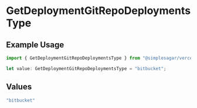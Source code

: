 # GetDeploymentGitRepoDeploymentsType

## Example Usage

```typescript
import { GetDeploymentGitRepoDeploymentsType } from "@simplesagar/vercel/models/getdeploymentop.js";

let value: GetDeploymentGitRepoDeploymentsType = "bitbucket";
```

## Values

```typescript
"bitbucket"
```